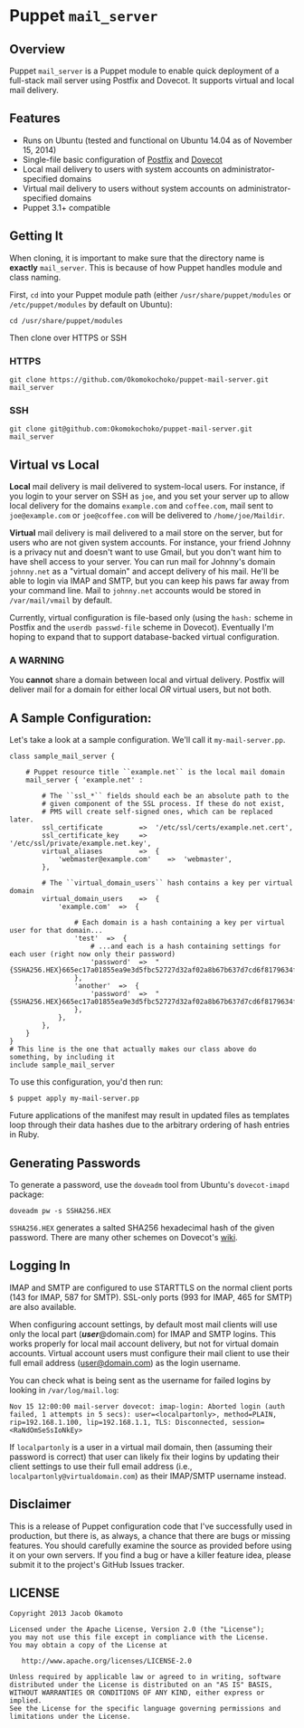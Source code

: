 # Puppet ``mail_server``

## Overview
Puppet ``mail_server`` is a Puppet module to enable quick deployment of a full-stack mail server using Postfix and Dovecot. It supports virtual and local mail delivery.

## Features

* Runs on Ubuntu (tested and functional on Ubuntu 14.04 as of November 15, 2014)
* Single-file basic configuration of [Postfix](http://www.postfix.org/) and [Dovecot](http://www.dovecot.org/)
* Local mail delivery to users with system accounts on administrator-specified domains
* Virtual mail delivery to users without system accounts on administrator-specified domains
* Puppet 3.1+ compatible

## Getting It
When cloning, it is important to make sure that the directory name is **exactly** ``mail_server``. This is because of how Puppet handles module and class naming.

First, ``cd`` into your Puppet module path (either ``/usr/share/puppet/modules`` or ``/etc/puppet/modules`` by default on Ubuntu):
    
    cd /usr/share/puppet/modules

Then clone over HTTPS or SSH

### HTTPS
    
    git clone https://github.com/Okomokochoko/puppet-mail-server.git mail_server

### SSH
    
    git clone git@github.com:Okomokochoko/puppet-mail-server.git mail_server

## Virtual vs Local
**Local** mail delivery is mail delivered to system-local users. For instance, if you login to your server on SSH as ``joe``, and you set your server up to allow local delivery for the domains ``example.com`` and ``coffee.com``, mail sent to ``joe@example.com`` or ``joe@coffee.com`` will be delivered to ``/home/joe/Maildir``.

**Virtual** mail delivery is mail delivered to a mail store on the server, but for users who are not given system accounts. For instance, your friend Johnny is a privacy nut and doesn't want to use Gmail, but you don't want him to have shell access to your server. You can run mail for Johnny's domain ``johnny.net`` as a "virtual domain" and accept delivery of his mail. He'll be able to login via IMAP and SMTP, but you can keep his paws far away from your command line. Mail to ``johnny.net`` accounts would be stored in ``/var/mail/vmail`` by default.

Currently, virtual configuration is file-based only (using the ``hash:`` scheme in Postfix and the ``userdb passwd-file`` scheme in Dovecot). Eventually I'm hoping to expand that to support database-backed virtual configuration.

### A WARNING
You **cannot** share a domain between local and virtual delivery. Postfix will deliver mail for a domain for either local *OR* virtual users, but not both.

## A Sample Configuration:
Let's take a look at a sample configuration. We'll call it ``my-mail-server.pp``.

    class sample_mail_server {

        # Puppet resource title ``example.net`` is the local mail domain
        mail_server { 'example.net' :
            
            # The ``ssl_*`` fields should each be an absolute path to the
            # given component of the SSL process. If these do not exist,
            # PMS will create self-signed ones, which can be replaced later.
            ssl_certificate         =>  '/etc/ssl/certs/example.net.cert',
            ssl_certificate_key     =>  '/etc/ssl/private/example.net.key',
            virtual_aliases         =>  {
                'webmaster@example.com'    =>  'webmaster',
            },

            # The ``virtual_domain_users`` hash contains a key per virtual domain
            virtual_domain_users    =>  {
                'example.com'  =>  {
                    
                    # Each domain is a hash containing a key per virtual user for that domain...
                    'test'  =>  {
                        # ...and each is a hash containing settings for each user (right now only their password)
                        'password'  =>  "{SSHA256.HEX}665ec17a01855ea9e3d5fbc52727d32af02a8b67b637d7cd6f8179634f30cdaf77b7c3b5",
                    },  
                    'another'  =>  {
                        'password'  =>  "{SSHA256.HEX}665ec17a01855ea9e3d5fbc52727d32af02a8b67b637d7cd6f8179634f30cdaf77b7c3b5",
                    },  
                },  
            },  
        }
    }
    # This line is the one that actually makes our class above do something, by including it
    include sample_mail_server

To use this configuration, you'd then run:

    $ puppet apply my-mail-server.pp

Future applications of the manifest may result in updated files as templates loop through their data hashes due to the arbitrary ordering of hash entries in Ruby.

## Generating Passwords
To generate a password, use the ``doveadm`` tool from Ubuntu's ``dovecot-imapd`` package:
    
    doveadm pw -s SSHA256.HEX

``SSHA256.HEX`` generates a salted SHA256 hexadecimal hash of the given password. There are many other schemes on Dovecot's [wiki](http://wiki2.dovecot.org/Authentication/PasswordSchemes).

## Logging In
IMAP and SMTP are configured to use STARTTLS on the normal client ports (143 for IMAP, 587 for SMTP). SSL-only ports (993 for IMAP, 465 for SMTP) are also available.

When configuring account settings, by default most mail clients will use only the local part (***user***@domain.com) for IMAP and SMTP logins. This works properly for local mail account delivery, but not for virtual domain accounts. Virtual account users must configure their mail client to use their full email address (user@domain.com) as the login username.

You can check what is being sent as the username for failed logins by looking in `/var/log/mail.log`:

    Nov 15 12:00:00 mail-server dovecot: imap-login: Aborted login (auth failed, 1 attempts in 5 secs): user=<localpartonly>, method=PLAIN, rip=192.168.1.100, lip=192.168.1.1, TLS: Disconnected, session=<RaNdOmSeSsIoNkEy>

If `localpartonly` is a user in a virtual mail domain, then (assuming their password is correct) that user can likely fix their logins by updating their client settings to use their full email address (i.e., `localpartonly@virtualdomain.com`) as their IMAP/SMTP username instead.

## Disclaimer
This is a release of Puppet configuration code that I've successfully used in production, but there is, as always, a chance that there are bugs or missing features. You should carefully examine the source as provided before using it on your own servers. If you find a bug or have a killer feature idea, please submit it to the project's GitHub Issues tracker.

## LICENSE

    Copyright 2013 Jacob Okamoto

    Licensed under the Apache License, Version 2.0 (the "License");
    you may not use this file except in compliance with the License.
    You may obtain a copy of the License at

       http://www.apache.org/licenses/LICENSE-2.0

    Unless required by applicable law or agreed to in writing, software
    distributed under the License is distributed on an "AS IS" BASIS,
    WITHOUT WARRANTIES OR CONDITIONS OF ANY KIND, either express or implied.
    See the License for the specific language governing permissions and
    limitations under the License.
